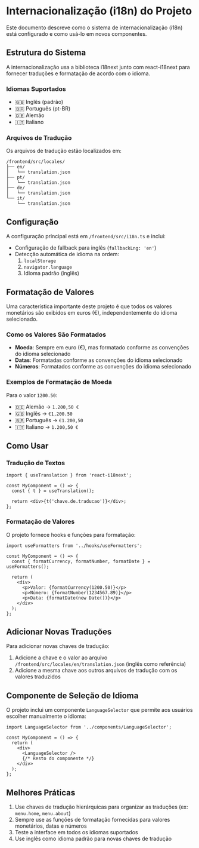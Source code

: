 # Internacionalização (i18n) do Projeto

Este documento descreve como o sistema de internacionalização (i18n) está configurado e como usá-lo em novos componentes.

## Estrutura do Sistema

A internacionalização usa a biblioteca i18next junto com react-i18next para fornecer traduções e formatação de acordo com o idioma.

### Idiomas Suportados

- 🇬🇧 Inglês (padrão)
- 🇧🇷 Português (pt-BR)
- 🇩🇪 Alemão
- 🇮🇹 Italiano

### Arquivos de Tradução

Os arquivos de tradução estão localizados em:

```
/frontend/src/locales/
├── en/
│   └── translation.json
├── pt/
│   └── translation.json
├── de/
│   └── translation.json
└── it/
    └── translation.json
```

## Configuração

A configuração principal está em `/frontend/src/i18n.ts` e inclui:

- Configuração de fallback para inglês (`fallbackLng: 'en'`)
- Detecção automática de idioma na ordem:
  1. `localStorage`
  2. `navigator.language`
  3. Idioma padrão (inglês)

## Formatação de Valores

Uma característica importante deste projeto é que todos os valores monetários são exibidos em euros (€), independentemente do idioma selecionado.

### Como os Valores São Formatados

- **Moeda**: Sempre em euro (€), mas formatado conforme as convenções do idioma selecionado
- **Datas**: Formatadas conforme as convenções do idioma selecionado
- **Números**: Formatados conforme as convenções do idioma selecionado

### Exemplos de Formatação de Moeda

Para o valor `1200.50`:

- 🇩🇪 Alemão → `1.200,50 €`
- 🇬🇧 Inglês → `€1,200.50`
- 🇧🇷 Português → `€1.200,50`
- 🇮🇹 Italiano → `1.200,50 €`

## Como Usar

### Tradução de Textos

```tsx
import { useTranslation } from 'react-i18next';

const MyComponent = () => {
  const { t } = useTranslation();
  
  return <div>{t('chave.de.traducao')}</div>;
};
```

### Formatação de Valores

O projeto fornece hooks e funções para formatação:

```tsx
import useFormatters from '../hooks/useFormatters';

const MyComponent = () => {
  const { formatCurrency, formatNumber, formatDate } = useFormatters();
  
  return (
    <div>
      <p>Valor: {formatCurrency(1200.50)}</p>
      <p>Número: {formatNumber(1234567.89)}</p>
      <p>Data: {formatDate(new Date())}</p>
    </div>
  );
};
```

## Adicionar Novas Traduções

Para adicionar novas chaves de tradução:

1. Adicione a chave e o valor ao arquivo `/frontend/src/locales/en/translation.json` (inglês como referência)
2. Adicione a mesma chave aos outros arquivos de tradução com os valores traduzidos

## Componente de Seleção de Idioma

O projeto inclui um componente `LanguageSelector` que permite aos usuários escolher manualmente o idioma:

```tsx
import LanguageSelector from '../components/LanguageSelector';

const MyComponent = () => {
  return (
    <div>
      <LanguageSelector />
      {/* Resto do componente */}
    </div>
  );
};
```

## Melhores Práticas

1. Use chaves de tradução hierárquicas para organizar as traduções (ex: `menu.home`, `menu.about`)
2. Sempre use as funções de formatação fornecidas para valores monetários, datas e números
3. Teste a interface em todos os idiomas suportados
4. Use inglês como idioma padrão para novas chaves de tradução 
